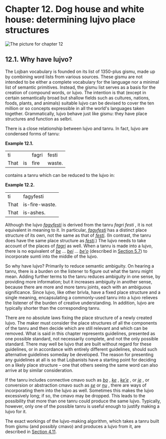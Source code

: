 <a id="chapter-lujvo"></a>Chapter 12. <a id="c12"></a>Dog house and white house: determining lujvo place structures
===================================================================================================================

<a id="chapter-lujvo-picture"></a>![The picture for chapter 12](/assets//books/uncll/media/chapter-lujvo.svg.png)

<a id="section-why-lujvo"></a>12.1. <a id="c12s1"></a>Why have lujvo?
---------------------------------------------------------------------

The Lojban vocabulary is founded on its list of 1350-plus gismu, made up by combining word lists from various sources. These gismu are not intended to be either a complete vocabulary for the language nor a minimal list of semantic primitives. Instead, the gismu list serves as a basis for the creation of compound words, or lujvo. The intention is that (except in certain semantically broad but shallow fields such as cultures, nations, foods, plants, and animals) suitable lujvo can be devised to cover the ten million or so concepts expressible in all the world's languages taken together. Grammatically, lujvo behave just like gismu: they have place structures and function as selbri.

<a id="id-1.13.3.3.1" class="indexterm"></a>There is a close relationship between lujvo and tanru. In fact, lujvo are condensed forms of tanru:

<div class="interlinear-gloss-example example">
<a id="example-random-id-m9zv"></a>

**Example 12.1. <a id="c12e1d1"></a>** 

<table class="interlinear-gloss"><colgroup></colgroup><tbody><tr class="jbo"><td>ti</td><td></td><td>fagri</td><td>festi</td></tr><tr class="gloss"><td>That</td><td>is</td><td>fire</td><td>waste.</td></tr></tbody></table>

</div>  

contains a tanru which can be reduced to the lujvo in:

<div class="interlinear-gloss-example example">
<a id="example-random-id-rYj5"></a>

**Example 12.2. <a id="c12e1d2"></a>** 

<table class="interlinear-gloss"><colgroup></colgroup><tbody><tr class="jbo"><td>ti</td><td>fagyfesti</td></tr><tr class="gloss"><td>That</td><td>is-fire-waste.</td></tr><tr class="gloss"><td>That</td><td>is-ashes.</td></tr></tbody></table>

</div>  

Although the lujvo _<a id="id-1.13.3.7.1.1" class="indexterm"></a>[_fagyfesti_](../go01#valsi-fagyfesti)_ is derived from the tanru _<a id="id-1.13.3.7.2.1" class="indexterm"></a>fagri festi_ , it is not equivalent in meaning to it. In particular, _<a id="id-1.13.3.7.3.1" class="indexterm"></a>[_fagyfesti_](../go01#valsi-fagyfesti)_ has a distinct place structure of its own, not the same as that of _<a id="id-1.13.3.7.4.1" class="indexterm"></a>[_festi_](../go01#valsi-festi)_. (In contrast, the tanru does have the same place structure as _<a id="id-1.13.3.7.5.1" class="indexterm"></a>[_festi_](../go01#valsi-festi)_.) The lujvo needs to take account of the places of _<a id="id-1.13.3.7.6.1" class="indexterm"></a>[_fagri_](../go01#valsi-fagri)_ as well. When a tanru is made into a lujvo, there is no equivalent of _<a id="id-1.13.3.7.7.1" class="indexterm"></a>[_be_](../go01#valsi-be)_ … _<a id="id-1.13.3.7.8.1" class="indexterm"></a>[_bei_](../go01#valsi-bei)_ … _<a id="id-1.13.3.7.9.1" class="indexterm"></a>[_be'o_](../go01#valsi-beho)_ (described in [Section 5.7](../section-be-sumti)) to incorporate sumti into the middle of the lujvo.

<a id="id-1.13.3.8.1" class="indexterm"></a><a id="id-1.13.3.8.2" class="indexterm"></a>So why have lujvo? Primarily to reduce semantic ambiguity. On hearing a tanru, there is a burden on the listener to figure out what the tanru might mean. Adding further terms to the tanru reduces ambiguity in one sense, by providing more information; but it increases ambiguity in another sense, because there are more and more tanru joints, each with an ambiguous significance. Since lujvo, like other brivla, have a fixed place structure and a single meaning, encapsulating a commonly-used tanru into a lujvo relieves the listener of the burden of creative understanding. In addition, lujvo are typically shorter than the corresponding tanru.

<a id="id-1.13.3.9.1" class="indexterm"></a><a id="id-1.13.3.9.2" class="indexterm"></a><a id="id-1.13.3.9.3" class="indexterm"></a><a id="id-1.13.3.9.4" class="indexterm"></a>There are no absolute laws fixing the place structure of a newly created lujvo. The maker must consider the place structures of all the components of the tanru and then decide which are still relevant and which can be removed. What is said in this chapter represents guidelines, presented as one possible standard, not necessarily complete, and not the only possible standard. There may well be lujvo that are built without regard for these guidelines, or in accordance with entirely different guidelines, should such alternative guidelines someday be developed. The reason for presenting any guidelines at all is so that Lojbanists have a starting point for deciding on a likely place structure – one that others seeing the same word can also arrive at by similar consideration.

<a id="id-1.13.3.10.1" class="indexterm"></a>If the tanru includes connective cmavo such as _<a id="id-1.13.3.10.2.1" class="indexterm"></a>[_bo_](../go01#valsi-bo)_ , _<a id="id-1.13.3.10.3.1" class="indexterm"></a>[_ke_](../go01#valsi-ke)_ , _<a id="id-1.13.3.10.4.1" class="indexterm"></a>[_ke'e_](../go01#valsi-kehe)_ , or _<a id="id-1.13.3.10.5.1" class="indexterm"></a>[_je_](../go01#valsi-je)_ , or conversion or abstraction cmavo such as _<a id="id-1.13.3.10.6.1" class="indexterm"></a>[_se_](../go01#valsi-se)_ or _<a id="id-1.13.3.10.7.1" class="indexterm"></a>[_nu_](../go01#valsi-nu)_ , there are ways of incorporating them into the lujvo as well. Sometimes this makes the lujvo excessively long; if so, the cmavo may be dropped. This leads to the possibility that more than one tanru could produce the same lujvo. Typically, however, only one of the possible tanru is useful enough to justify making a lujvo for it.

The exact workings of the lujvo-making algorithm, which takes a tanru built from gismu (and possibly cmavo) and produces a lujvo from it, are described in [Section 4.11](../section-lujvo-making).